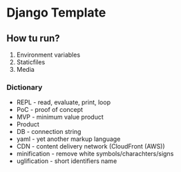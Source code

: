 # Django Template

## How tu run?
1. Environment variables
2. Staticfiles
3. Media

### Dictionary
- REPL - read, evaluate, print, loop
- PoC - proof of concept
- MVP - minimum value product
- Product  
- DB - connection string
- yaml - yet another markup language
- CDN - content delivery network (CloudFront (AWS))
- minification - remove white symbols/charachters/signs
- uglification - short identifiers name